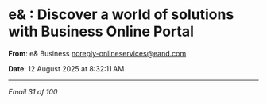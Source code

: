 # e& :  Discover a world of solutions with Business Online Portal

**From**: e& Business <noreply-onlineservices@eand.com>

**Date**: 12 August 2025 at 8:32:11 AM

---

*Email 31 of 100*
